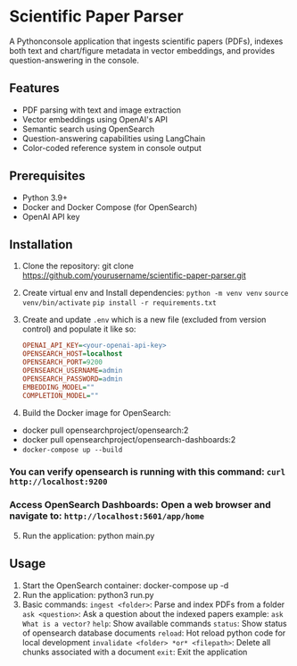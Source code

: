 # Scientific Paper Parser

A Pythonconsole application that ingests scientific papers (PDFs), indexes both text and chart/figure metadata in vector embeddings, and provides question-answering in the console.

## Features

- PDF parsing with text and image extraction
- Vector embeddings using OpenAI's API
- Semantic search using OpenSearch
- Question-answering capabilities using LangChain
- Color-coded reference system in console output

## Prerequisites

- Python 3.9+
- Docker and Docker Compose (for OpenSearch)
- OpenAI API key

## Installation

1. Clone the repository:
    git clone https://github.com/yourusername/scientific-paper-parser.git
2. Create virtual env and Install dependencies:
    `python -m venv venv`
    `source venv/bin/activate`
    `pip install -r requirements.txt`
3. Create and update `.env` which is a new file (excluded from version control) and populate it like so:
   ```ini
   OPENAI_API_KEY=<your-openai-api-key>
   OPENSEARCH_HOST=localhost
   OPENSEARCH_PORT=9200
   OPENSEARCH_USERNAME=admin
   OPENSEARCH_PASSWORD=admin
   EMBEDDING_MODEL=""
   COMPLETION_MODEL=""
   ```

4. Build the Docker image for OpenSearch:
 - docker pull opensearchproject/opensearch:2
 - docker pull opensearchproject/opensearch-dashboards:2
 - ```docker-compose up --build```
 ### You can verify opensearch is running with this command: ```curl http://localhost:9200```
 ### Access OpenSearch Dashboards: Open a web browser and navigate to: ```http://localhost:5601/app/home```

5. Run the application:
    python main.py


## Usage
1. Start the OpenSearch container:
    docker-compose up -d
2. Run the application:
    python3 run.py
3. Basic commands:
    `ingest <folder>`: Parse and index PDFs from a folder
    `ask <question>`: Ask a question about the indexed papers example: `ask What is a vector?`
    `help`: Show available commands
    `status`: Show status of opensearch database documents
    `reload`: Hot reload python code for local development
    `invalidate <folder> *or* <filepath>`: Delete all chunks associated with a document
    `exit`: Exit the application
